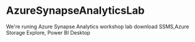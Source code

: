 # AzureSynapseAnalyticsLab
We're runing Azure Synapse Analytics workshop lab 
download SSMS,Azure Storage Explore, Power BI Desktop
